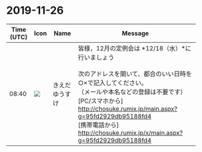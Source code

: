 # 2019-11-26

|Time (UTC)|Icon|Name|Message|
|---|---|---|---|
|08:40|![](https://avatars.slack-edge.com/2019-03-11/571585797168_09840ca518e784c46d3a_72.png)|きえだゆうすけ|皆様，12月の定例会は *12/18（水）*に行いましょう<br><br>次のアドレスを開いて、都合のいい日時を○×で記入してください。<br>（メールや本名などの登録は不要です）<br>[PC/スマホから] <http://chosuke.rumix.jp/main.aspx?g=95fd2929db95188fd4><br>[携帯電話から] <http://chosuke.rumix.jp/x/main.aspx?g=95fd2929db95188fd4>|
